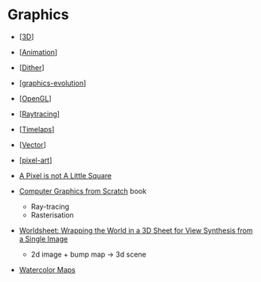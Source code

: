 Graphics
========

* [[3D]]
* [[Animation]]
* [[Dither]]
* [[graphics-evolution]]
* [[OpenGL]]
* [[Raytracing]]
* [[Timelaps]]
* [[Vector]]
* [[pixel-art]]

* [A Pixel is not A Little Square](http://alvyray.com/Memos/CG/Microsoft/6_pixel.pdf)
* [Computer Graphics from Scratch](https://gabrielgambetta.com/computer-graphics-from-scratch/) book
    * Ray-tracing
    * Rasterisation

* [Worldsheet: Wrapping the World in a 3D Sheet for View Synthesis from a Single Image](https://worldsheet.github.io/)
    * 2d image + bump map -> 3d scene

* [Watercolor Maps](http://maps.stamen.com/watercolor/)


[//begin]: # "Autogenerated link references for markdown compatibility"
[3D]: 3d.md "3D"
[Animation]: animation.md "Animation"
[Dither]: dither.md "dither"
[graphics-evolution]: graphics-evolution.md "Evolution of Computer Graphics"
[OpenGL]: opengl.md "OpenGL"
[Raytracing]: raytracing.md "Raytracing"
[Timelaps]: timelaps.md "Timelaps"
[Vector]: vector.md "Vector Graphics"
[pixel-art]: pixel-art.md "pixel-art"
[//end]: # "Autogenerated link references"